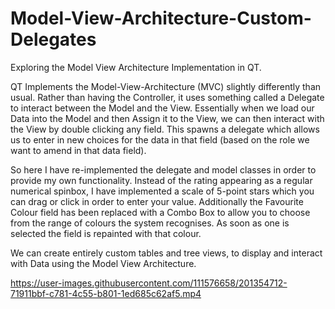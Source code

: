 # Model-View-Architecture-Custom-Delegates
Exploring the Model View Architecture Implementation in QT.

QT Implements the Model-View-Architecture (MVC) slightly differently than usual. Rather than having the Controller, it uses something called a Delegate to interact between the Model and the View. Essentially when we load our Data into the Model and then Assign it to the View, we can then interact with the View by double clicking any field. This spawns a delegate which allows us to enter in new choices for the data in that field (based on the role we want to amend in that data field).

So here I have re-implemented the delegate and model classes in order to provide my own functionality. Instead of the rating appearing as a regular numerical spinbox, I have implemented a scale of 5-point stars which you can drag or click in order to enter your value. Additionally the Favourite Colour field has been replaced with a Combo Box to allow you to choose from the range of colours the system recognises. As soon as one is selected the field is repainted with that colour.

We can create entirely custom tables and tree views, to display and interact with Data using the Model View Architecture.

https://user-images.githubusercontent.com/111576658/201354712-71911bbf-c781-4c55-b801-1ed685c62af5.mp4

